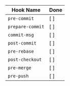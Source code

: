 | Hook Name        | Done |
|------------------|------|
| `pre-commit`     | [ ]  |
| `prepare-commit` | [ ]  |
| `commit-msg`     | [ ]  |
| `post-commit`    | [ ]  |
| `pre-rebase`     | [ ]  |
| `post-checkout`  | [ ]  |
| `pre-merge`      | [ ]  |
| `pre-push`       | [ ]  |
